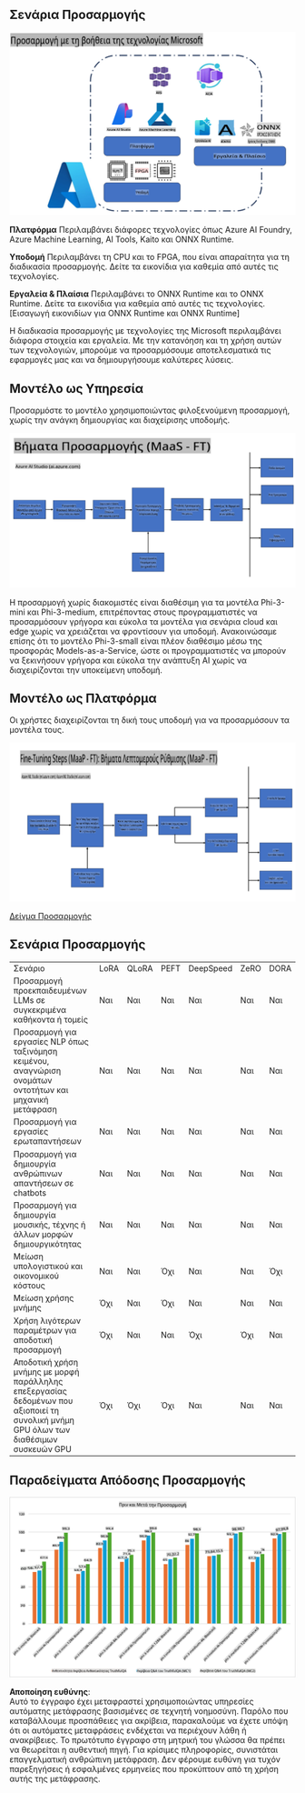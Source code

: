 ## Σενάρια Προσαρμογής

![FineTuning με Υπηρεσίες MS](../../../../translated_images/FinetuningwithMS.25759a0154a97ad90e43a6cace37d6bea87f0ac0236ada3ad5d4a1fbacc3bdf7.el.png)

**Πλατφόρμα** Περιλαμβάνει διάφορες τεχνολογίες όπως Azure AI Foundry, Azure Machine Learning, AI Tools, Kaito και ONNX Runtime.

**Υποδομή** Περιλαμβάνει τη CPU και το FPGA, που είναι απαραίτητα για τη διαδικασία προσαρμογής. Δείτε τα εικονίδια για καθεμία από αυτές τις τεχνολογίες.

**Εργαλεία & Πλαίσια** Περιλαμβάνει το ONNX Runtime και το ONNX Runtime. Δείτε τα εικονίδια για καθεμία από αυτές τις τεχνολογίες.  
[Εισαγωγή εικονιδίων για ONNX Runtime και ONNX Runtime]

Η διαδικασία προσαρμογής με τεχνολογίες της Microsoft περιλαμβάνει διάφορα στοιχεία και εργαλεία. Με την κατανόηση και τη χρήση αυτών των τεχνολογιών, μπορούμε να προσαρμόσουμε αποτελεσματικά τις εφαρμογές μας και να δημιουργήσουμε καλύτερες λύσεις.

## Μοντέλο ως Υπηρεσία

Προσαρμόστε το μοντέλο χρησιμοποιώντας φιλοξενούμενη προσαρμογή, χωρίς την ανάγκη δημιουργίας και διαχείρισης υποδομής.

![MaaS Fine Tuning](../../../../translated_images/MaaSfinetune.6184d80a336ea9d7bb67a581e9e5d0b021cafdffff7ba257c2012e2123e0d77e.el.png)

Η προσαρμογή χωρίς διακομιστές είναι διαθέσιμη για τα μοντέλα Phi-3-mini και Phi-3-medium, επιτρέποντας στους προγραμματιστές να προσαρμόσουν γρήγορα και εύκολα τα μοντέλα για σενάρια cloud και edge χωρίς να χρειάζεται να φροντίσουν για υποδομή. Ανακοινώσαμε επίσης ότι το μοντέλο Phi-3-small είναι πλέον διαθέσιμο μέσω της προσφοράς Models-as-a-Service, ώστε οι προγραμματιστές να μπορούν να ξεκινήσουν γρήγορα και εύκολα την ανάπτυξη AI χωρίς να διαχειρίζονται την υποκείμενη υποδομή.

## Μοντέλο ως Πλατφόρμα

Οι χρήστες διαχειρίζονται τη δική τους υποδομή για να προσαρμόσουν τα μοντέλα τους.

![Maap Fine Tuning](../../../../translated_images/MaaPFinetune.cf8b08ef05bf57f362da90834be87562502f4370de4a7325a9fb03b8c008e5e7.el.png)

[Δείγμα Προσαρμογής](https://github.com/Azure/azureml-examples/blob/main/sdk/python/foundation-models/system/finetune/chat-completion/chat-completion.ipynb)

## Σενάρια Προσαρμογής

| | | | | | | |
|-|-|-|-|-|-|-|
|Σενάριο|LoRA|QLoRA|PEFT|DeepSpeed|ZeRO|DORA|
|Προσαρμογή προεκπαιδευμένων LLMs σε συγκεκριμένα καθήκοντα ή τομείς|Ναι|Ναι|Ναι|Ναι|Ναι|Ναι|
|Προσαρμογή για εργασίες NLP όπως ταξινόμηση κειμένου, αναγνώριση ονομάτων οντοτήτων και μηχανική μετάφραση|Ναι|Ναι|Ναι|Ναι|Ναι|Ναι|
|Προσαρμογή για εργασίες ερωταπαντήσεων|Ναι|Ναι|Ναι|Ναι|Ναι|Ναι|
|Προσαρμογή για δημιουργία ανθρώπινων απαντήσεων σε chatbots|Ναι|Ναι|Ναι|Ναι|Ναι|Ναι|
|Προσαρμογή για δημιουργία μουσικής, τέχνης ή άλλων μορφών δημιουργικότητας|Ναι|Ναι|Ναι|Ναι|Ναι|Ναι|
|Μείωση υπολογιστικού και οικονομικού κόστους|Ναι|Ναι|Όχι|Ναι|Ναι|Όχι|
|Μείωση χρήσης μνήμης|Όχι|Ναι|Όχι|Ναι|Ναι|Ναι|
|Χρήση λιγότερων παραμέτρων για αποδοτική προσαρμογή|Όχι|Ναι|Ναι|Όχι|Όχι|Ναι|
|Αποδοτική χρήση μνήμης με μορφή παράλληλης επεξεργασίας δεδομένων που αξιοποιεί τη συνολική μνήμη GPU όλων των διαθέσιμων συσκευών GPU|Όχι|Όχι|Όχι|Ναι|Ναι|Ναι|

## Παραδείγματα Απόδοσης Προσαρμογής

![Παραδείγματα Απόδοσης Προσαρμογής](../../../../translated_images/Finetuningexamples.9dbf84557eef43e011eb7cadf51f51686f9245f7953e2712a27095ab7d18a6d1.el.png)

**Αποποίηση ευθύνης**:  
Αυτό το έγγραφο έχει μεταφραστεί χρησιμοποιώντας υπηρεσίες αυτόματης μετάφρασης βασισμένες σε τεχνητή νοημοσύνη. Παρόλο που καταβάλλουμε προσπάθειες για ακρίβεια, παρακαλούμε να έχετε υπόψη ότι οι αυτόματες μεταφράσεις ενδέχεται να περιέχουν λάθη ή ανακρίβειες. Το πρωτότυπο έγγραφο στη μητρική του γλώσσα θα πρέπει να θεωρείται η αυθεντική πηγή. Για κρίσιμες πληροφορίες, συνιστάται επαγγελματική ανθρώπινη μετάφραση. Δεν φέρουμε ευθύνη για τυχόν παρεξηγήσεις ή εσφαλμένες ερμηνείες που προκύπτουν από τη χρήση αυτής της μετάφρασης.